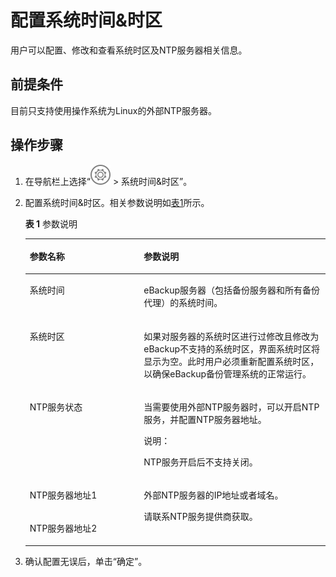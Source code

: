 # 配置系统时间&时区<a name="cbr_03_0096"></a>

用户可以配置、修改和查看系统时区及NTP服务器相关信息。

## 前提条件<a name="zh-cn_topic_0174994050_zh-cn_topic_0170955440_section59691289"></a>

目前只支持使用操作系统为Linux的外部NTP服务器。

## 操作步骤<a name="zh-cn_topic_0174994050_zh-cn_topic_0170955440_section350694"></a>

1.  在导航栏上选择“![](figures/icon-settings.png)  \> 系统时间&时区”。
2.  配置系统时间&时区。相关参数说明如[表1](#zh-cn_topic_0174994050_zh-cn_topic_0170955440_timing)所示。

    **表 1**  参数说明

    <a name="zh-cn_topic_0174994050_zh-cn_topic_0170955440_timing"></a>
    <table><thead align="left"><tr id="zh-cn_topic_0174994050_zh-cn_topic_0170955440_row37418257"><th class="cellrowborder" valign="top" width="38%" id="mcps1.2.3.1.1"><p id="zh-cn_topic_0174994050_zh-cn_topic_0170955440_p10980010"><a name="zh-cn_topic_0174994050_zh-cn_topic_0170955440_p10980010"></a><a name="zh-cn_topic_0174994050_zh-cn_topic_0170955440_p10980010"></a>参数名称</p>
    </th>
    <th class="cellrowborder" valign="top" width="62%" id="mcps1.2.3.1.2"><p id="zh-cn_topic_0174994050_zh-cn_topic_0170955440_p16965623"><a name="zh-cn_topic_0174994050_zh-cn_topic_0170955440_p16965623"></a><a name="zh-cn_topic_0174994050_zh-cn_topic_0170955440_p16965623"></a>参数说明</p>
    </th>
    </tr>
    </thead>
    <tbody><tr id="zh-cn_topic_0174994050_zh-cn_topic_0170955440_row32038241"><td class="cellrowborder" valign="top" width="38%" headers="mcps1.2.3.1.1 "><p id="zh-cn_topic_0174994050_zh-cn_topic_0170955440_p44960719"><a name="zh-cn_topic_0174994050_zh-cn_topic_0170955440_p44960719"></a><a name="zh-cn_topic_0174994050_zh-cn_topic_0170955440_p44960719"></a>系统时间</p>
    </td>
    <td class="cellrowborder" valign="top" width="62%" headers="mcps1.2.3.1.2 "><p id="zh-cn_topic_0174994050_zh-cn_topic_0170955440_p17939626"><a name="zh-cn_topic_0174994050_zh-cn_topic_0170955440_p17939626"></a><a name="zh-cn_topic_0174994050_zh-cn_topic_0170955440_p17939626"></a>eBackup服务器（包括备份服务器和所有备份代理）的系统时间。</p>
    </td>
    </tr>
    <tr id="zh-cn_topic_0174994050_zh-cn_topic_0170955440_row27238907"><td class="cellrowborder" valign="top" width="38%" headers="mcps1.2.3.1.1 "><p id="zh-cn_topic_0174994050_zh-cn_topic_0170955440_p58867876"><a name="zh-cn_topic_0174994050_zh-cn_topic_0170955440_p58867876"></a><a name="zh-cn_topic_0174994050_zh-cn_topic_0170955440_p58867876"></a>系统时区</p>
    </td>
    <td class="cellrowborder" valign="top" width="62%" headers="mcps1.2.3.1.2 "><p id="zh-cn_topic_0174994050_zh-cn_topic_0170955440_p3568621"><a name="zh-cn_topic_0174994050_zh-cn_topic_0170955440_p3568621"></a><a name="zh-cn_topic_0174994050_zh-cn_topic_0170955440_p3568621"></a>如果对服务器的系统时区进行过修改且修改为eBackup不支持的系统时区，界面系统时区将显示为空。此时用户必须重新配置系统时区，以确保eBackup备份管理系统的正常运行。</p>
    </td>
    </tr>
    <tr id="zh-cn_topic_0174994050_zh-cn_topic_0170955440_row20622846"><td class="cellrowborder" valign="top" width="38%" headers="mcps1.2.3.1.1 "><p id="zh-cn_topic_0174994050_zh-cn_topic_0170955440_p59837824"><a name="zh-cn_topic_0174994050_zh-cn_topic_0170955440_p59837824"></a><a name="zh-cn_topic_0174994050_zh-cn_topic_0170955440_p59837824"></a>NTP服务状态</p>
    </td>
    <td class="cellrowborder" valign="top" width="62%" headers="mcps1.2.3.1.2 "><p id="zh-cn_topic_0174994050_zh-cn_topic_0170955440_p15025562"><a name="zh-cn_topic_0174994050_zh-cn_topic_0170955440_p15025562"></a><a name="zh-cn_topic_0174994050_zh-cn_topic_0170955440_p15025562"></a>当需要使用外部NTP服务器时，可以开启NTP服务，并配置NTP服务器地址。</p>
    <div class="note" id="zh-cn_topic_0174994050_zh-cn_topic_0170955440_note1012336"><a name="zh-cn_topic_0174994050_zh-cn_topic_0170955440_note1012336"></a><a name="zh-cn_topic_0174994050_zh-cn_topic_0170955440_note1012336"></a><span class="notetitle"> 说明： </span><div class="notebody"><p class="textintable" id="zh-cn_topic_0174994050_zh-cn_topic_0170955440_p9111029"><a name="zh-cn_topic_0174994050_zh-cn_topic_0170955440_p9111029"></a><a name="zh-cn_topic_0174994050_zh-cn_topic_0170955440_p9111029"></a>NTP服务开启后不支持关闭。</p>
    </div></div>
    </td>
    </tr>
    <tr id="zh-cn_topic_0174994050_zh-cn_topic_0170955440_row14890402"><td class="cellrowborder" valign="top" width="38%" headers="mcps1.2.3.1.1 "><p id="zh-cn_topic_0174994050_zh-cn_topic_0170955440_p65271937"><a name="zh-cn_topic_0174994050_zh-cn_topic_0170955440_p65271937"></a><a name="zh-cn_topic_0174994050_zh-cn_topic_0170955440_p65271937"></a>NTP服务器地址1</p>
    </td>
    <td class="cellrowborder" rowspan="2" valign="top" width="62%" headers="mcps1.2.3.1.2 "><p id="zh-cn_topic_0174994050_zh-cn_topic_0170955440_p52535540"><a name="zh-cn_topic_0174994050_zh-cn_topic_0170955440_p52535540"></a><a name="zh-cn_topic_0174994050_zh-cn_topic_0170955440_p52535540"></a>外部NTP服务器的IP地址或者域名。</p>
    <p id="zh-cn_topic_0174994050_zh-cn_topic_0170955440_p186861723820"><a name="zh-cn_topic_0174994050_zh-cn_topic_0170955440_p186861723820"></a><a name="zh-cn_topic_0174994050_zh-cn_topic_0170955440_p186861723820"></a>请联系NTP服务提供商获取。</p>
    </td>
    </tr>
    <tr id="zh-cn_topic_0174994050_zh-cn_topic_0170955440_row2957164419316"><td class="cellrowborder" valign="top" headers="mcps1.2.3.1.1 "><p id="zh-cn_topic_0174994050_zh-cn_topic_0170955440_p456934983116"><a name="zh-cn_topic_0174994050_zh-cn_topic_0170955440_p456934983116"></a><a name="zh-cn_topic_0174994050_zh-cn_topic_0170955440_p456934983116"></a>NTP服务器地址2</p>
    </td>
    </tr>
    </tbody>
    </table>

3.  确认配置无误后，单击“确定”。


